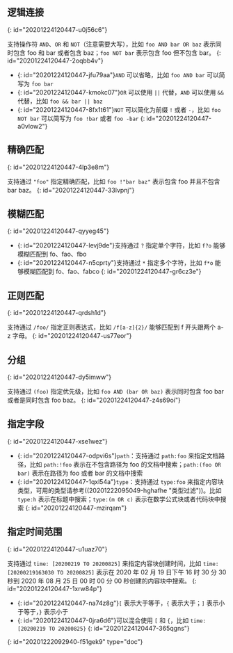 ## 逻辑连接
{: id="20201224120447-u0j56c6"}

支持操作符 `AND`、`OR` 和 `NOT`（注意需要大写），比如 `foo AND bar OR baz` 表示同时包含 foo 和 bar 或者包含 baz；`foo NOT bar` 表示包含 foo 但不包含 bar。
{: id="20201224120447-2oqbb4v"}

* {: id="20201224120447-jfu79aa"}`AND` 可以省略，比如 `foo AND bar` 可以简写为 `foo bar`
* {: id="20201224120447-kmokc07"}`OR` 可以使用 `||` 代替，`AND` 可以使用 `&&` 代替，比如 `foo && bar || baz`
* {: id="20201224120447-8fx1t61"}`NOT` 可以简化为前缀 `!` 或者 `-`，比如 `foo NOT bar` 可以简写为 `foo !bar` 或者 `foo -bar`
{: id="20201224120447-a0vlow2"}

## 精确匹配
{: id="20201224120447-4lp3e8m"}

支持通过 `"foo"` 指定精确匹配，比如 `foo !"bar baz"` 表示包含 foo 并且不包含 bar baz。
{: id="20201224120447-33lvpnj"}

## 模糊匹配
{: id="20201224120447-qyyeg45"}

* {: id="20201224120447-levj9de"}支持通过 `?` 指定单个字符，比如 `f?o` 能够模糊匹配到 fo、fao、fbo
* {: id="20201224120447-n5cprty"}支持通过 `*` 指定多个字符，比如 `f*o` 能够模糊匹配到 fo、fao、fabco
{: id="20201224120447-gr6cz3e"}

## 正则匹配
{: id="20201224120447-qrdsh1d"}

支持通过 `/foo/` 指定正则表达式，比如 `/f[a-z]{2}/` 能够匹配到 f 开头跟两个 a-z 字母。
{: id="20201224120447-us77eor"}

## 分组
{: id="20201224120447-dy5imww"}

支持通过 `(foo)` 指定优先级，比如 `foo AND (bar OR baz)` 表示同时包含 foo bar 或者是同时包含 foo baz。
{: id="20201224120447-z4s69oi"}

## 指定字段
{: id="20201224120447-xse1wez"}

* {: id="20201224120447-odpvi6s"}`path`：支持通过 `path:foo` 来指定文档路径，比如 `path:!foo` 表示在不包含路径为 foo 的文档中搜索；`path:(foo OR bar)` 表示在路径为 foo 或者 bar 的文档中搜索
* {: id="20201224120447-1qxl54a"}`type`：支持通过 `type:foo` 来指定内容块类型，可用的类型请参考((20201222095049-hghafhe "类型过滤"))。比如 `type:h` 表示在标题中搜索；`type:(m OR c)` 表示在数学公式块或者代码块中搜索
{: id="20201224120447-mzirqam"}

## 指定时间范围
{: id="20201224120447-u1uaz70"}

支持通过 `time: [20200219 TO 20200825]` 来指定内容块创建时间，比如 `time: [20200219163030 TO 20200825]` 表示在 2020 年 02 月 19 日下午 16 时 30 分 30 秒到 2020 年 08 月 25 日 00 时 00 分 00 秒创建的内容块中搜索。
{: id="20201224120447-1xrw84p"}

* {: id="20201224120447-na74z8g"}`[` 表示大于等于，`{` 表示大于；`]` 表示小于等于，`}` 表示小于
* {: id="20201224120447-0jra6d6"}可以混合使用 `[` 和 `{`，比如 `time: [20200219 TO 20200825}`
{: id="20201224120447-365qgns"}


{: id="20201222092940-f51gek9" type="doc"}
